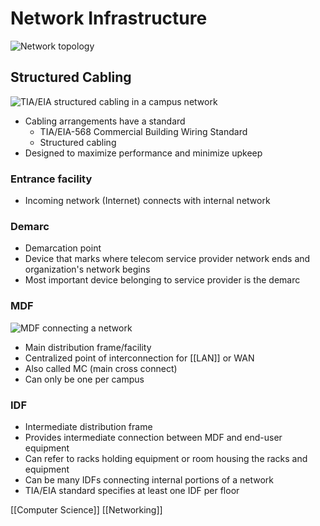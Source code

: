 # Network Infrastructure

![Network topology](/assets/second-brain/2020-09-14-10-20-59.png)

## Structured Cabling

![TIA/EIA structured cabling in a campus network](/assets/second-brain/2020-09-14-09-39-50.png)

- Cabling arrangements have a standard
  - TIA/EIA-568 Commercial Building Wiring Standard
  - Structured cabling
- Designed to maximize performance and minimize upkeep

### Entrance facility

- Incoming network (Internet) connects with internal network

### Demarc

- Demarcation point
- Device that marks where telecom service provider network ends and organization's network begins
- Most important device belonging to service provider is the demarc

### MDF

![MDF connecting a network](/assets/second-brain/2020-09-14-10-35-13.png)

- Main distribution frame/facility
- Centralized point of interconnection for [[LAN]] or WAN
- Also called MC (main cross connect)
- Can only be one per campus

### IDF

- Intermediate distribution frame
- Provides intermediate connection between MDF and end-user equipment
- Can refer to racks holding equipment or room housing the racks and equipment
- Can be many IDFs connecting internal portions of a network
- TIA/EIA standard specifies at least one IDF per floor

[[Computer Science]] [[Networking]]

